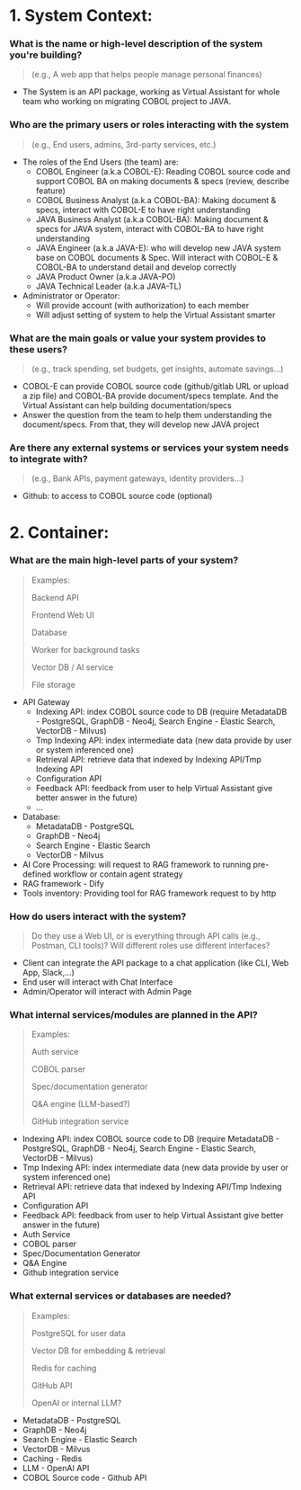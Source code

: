 # 1. System Context:

### What is the name or high-level description of the system you're building?
> (e.g., A web app that helps people manage personal finances)

- The System is an API package, working as Virtual Assistant for whole team who working on migrating COBOL project to JAVA.
   
### Who are the primary users or roles interacting with the system
> (e.g., End users, admins, 3rd-party services, etc.)

- The roles of the End Users (the team) are:
  - COBOL Engineer (a.k.a COBOL-E): Reading COBOL source code and support COBOL BA on making documents & specs (review, describe feature)
  - COBOL Business Analyst (a.k.a COBOL-BA): Making document & specs, interact with COBOL-E to have right understanding
  - JAVA Business Analyst (a.k.a COBOL-BA): Making document & specs for JAVA system, interact with COBOL-BA to have right understanding
  - JAVA Engineer (a.k.a JAVA-E): who will develop new JAVA system base on COBOL documents & Spec. Will interact with COBOL-E & COBOL-BA to understand detail and develop correctly
  - JAVA Product Owner (a.k.a JAVA-PO)
  - JAVA Technical Leader (a.k.a JAVA-TL)
- Administrator or Operator:
  - Will provide account (with authorization) to each member
  - Will adjust setting of system to help the Virtual Assistant smarter
 
### What are the main goals or value your system provides to these users?
> (e.g., track spending, set budgets, get insights, automate savings…)

- COBOL-E can provide COBOL source code (github/gitlab URL or upload a zip file) and COBOL-BA provide document/specs template. And the Virtual Assistant can help building documentation/specs
- Answer the question from the team to help them understanding the document/specs. From that, they will develop new JAVA project

### Are there any external systems or services your system needs to integrate with?
> (e.g., Bank APIs, payment gateways, identity providers…)

- Github: to access to COBOL source code (optional)

# 2. Container:
### What are the main high-level parts of your system?

> Examples:
> 
> Backend API
> 
> Frontend Web UI
> 
> Database
> 
> Worker for background tasks
> 
> Vector DB / AI service
> 
> File storage

- API Gateway
   - Indexing API: index COBOL source code to DB (require MetadataDB - PostgreSQL, GraphDB - Neo4j, Search Engine - Elastic Search, VectorDB - Milvus)
   - Tmp Indexing API: index intermediate data (new data provide by user or system inferenced one)
   - Retrieval API: retrieve data that indexed by Indexing API/Tmp Indexing API
   - Configuration API
   - Feedback API: feedback from user to help Virtual Assistant give better answer in the future)
   - ...
- Database:
   - MetadataDB - PostgreSQL
   - GraphDB - Neo4j
   - Search Engine - Elastic Search
   - VectorDB - Milvus
- AI Core Processing: will request to RAG framework to running pre-defined workflow or contain agent strategy
- RAG framework - Dify
- Tools inventory: Providing tool for RAG framework request to by http

### How do users interact with the system?

> Do they use a Web UI, or is everything through API calls (e.g., Postman, CLI tools)?
> Will different roles use different interfaces?

- Client can integrate the API package to a chat application (like CLI, Web App, Slack,...)
- End user will interact with Chat Interface
- Admin/Operator will interact with Admin Page

### What internal services/modules are planned in the API?

> Examples:
> 
> Auth service
> 
> COBOL parser
> 
> Spec/documentation generator
> 
> Q&A engine (LLM-based?)
> 
> GitHub integration service

- Indexing API: index COBOL source code to DB (require MetadataDB - PostgreSQL, GraphDB - Neo4j, Search Engine - Elastic Search, VectorDB - Milvus)
- Tmp Indexing API: index intermediate data (new data provide by user or system inferenced one)
- Retrieval API: retrieve data that indexed by Indexing API/Tmp Indexing API
- Configuration API
- Feedback API: feedback from user to help Virtual Assistant give better answer in the future)
- Auth Service
- COBOL parser
- Spec/Documentation Generator
- Q&A Engine
- Github integration service

### What external services or databases are needed?

> Examples:
>
> PostgreSQL for user data
> 
> Vector DB for embedding & retrieval
>
> Redis for caching
> 
> GitHub API
> 
> OpenAI or internal LLM?

- MetadataDB - PostgreSQL
- GraphDB - Neo4j
- Search Engine - Elastic Search
- VectorDB - Milvus
- Caching - Redis
- LLM - OpenAI API
- COBOL Source code - Github API
